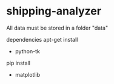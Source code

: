 # shipping-analyzer

All data must be stored in a folder "data"

dependencies
apt-get install 
- python-tk

pip install
- matplotlib
